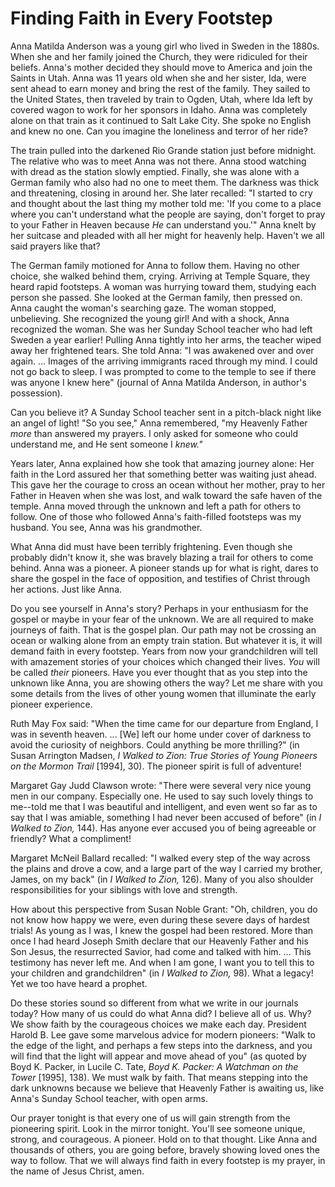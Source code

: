 # Finding Faith in Every Footstep

Anna Matilda Anderson was a young girl who lived in Sweden in the 1880s. When
she and her family joined the Church, they were ridiculed for their beliefs.
Anna's mother decided they should move to America and join the Saints in Utah.
Anna was 11 years old when she and her sister, Ida, were sent ahead to earn
money and bring the rest of the family. They sailed to the United States, then
traveled by train to Ogden, Utah, where Ida left by covered wagon to work for
her sponsors in Idaho. Anna was completely alone on that train as it continued
to Salt Lake City. She spoke no English and knew no one. Can you imagine the
loneliness and terror of her ride?

The train pulled into the darkened Rio Grande station just before midnight.
The relative who was to meet Anna was not there. Anna stood watching with
dread as the station slowly emptied. Finally, she was alone with a German
family who also had no one to meet them. The darkness was thick and
threatening, closing in around her. She later recalled: "I started to cry and
thought about the last thing my mother told me: 'If you come to a place where
you can't understand what the people are saying, don't forget to pray to your
Father in Heaven because _He_ can understand you.'" Anna knelt by her suitcase
and pleaded with all her might for heavenly help. Haven't we all said prayers
like that?

The German family motioned for Anna to follow them. Having no other choice,
she walked behind them, crying. Arriving at Temple Square, they heard rapid
footsteps. A woman was hurrying toward them, studying each person she passed.
She looked at the German family, then pressed on. Anna caught the woman's
searching gaze. The woman stopped, unbelieving. She recognized the young girl!
And with a shock, Anna recognized the woman. She was her Sunday School teacher
who had left Sweden a year earlier! Pulling Anna tightly into her arms, the
teacher wiped away her frightened tears. She told Anna: "I was awakened over
and over again. ... Images of the arriving immigrants raced through my mind. I
could not go back to sleep. I was prompted to come to the temple to see if
there was anyone I knew here" (journal of Anna Matilda Anderson, in author's
possession).

Can you believe it? A Sunday School teacher sent in a pitch-black night like
an angel of light! "So you see," Anna remembered, "my Heavenly Father _more_
than answered my prayers. I only asked for someone who could understand me,
and He sent someone I _knew."_

Years later, Anna explained how she took that amazing journey alone: Her faith
in the Lord assured her that something better was waiting just ahead. This
gave her the courage to cross an ocean without her mother, pray to her Father
in Heaven when she was lost, and walk toward the safe haven of the temple.
Anna moved through the unknown and left a path for others to follow. One of
those who followed Anna's faith-filled footsteps was my husband. You see, Anna
was his grandmother.

What Anna did must have been terribly frightening. Even though she probably
didn't know it, she was bravely blazing a trail for others to come behind.
Anna was a pioneer. A pioneer stands up for what is right, dares to share the
gospel in the face of opposition, and testifies of Christ through her actions.
Just like Anna.

Do you see yourself in Anna's story? Perhaps in your enthusiasm for the gospel
or maybe in your fear of the unknown. We are all required to make journeys of
faith. That is the gospel plan. Our path may not be crossing an ocean or
walking alone from an empty train station. But whatever it is, it will demand
faith in every footstep. Years from now your grandchildren will tell with
amazement stories of your choices which changed their lives. _You_ will be
called _their_ pioneers. Have you ever thought that as you step into the
unknown like Anna, you are showing others the way? Let me share with you some
details from the lives of other young women that illuminate the early pioneer
experience.

Ruth May Fox said: "When the time came for our departure from England, I was
in seventh heaven. ... [We] left our home under cover of darkness to avoid the
curiosity of neighbors. Could anything be more thrilling?" (in Susan Arrington
Madsen, _I Walked to Zion: True Stories of Young Pioneers on the Mormon Trail_
[1994], 30). The pioneer spirit is full of adventure!

Margaret Gay Judd Clawson wrote: "There were several very nice young men in
our company. Especially one. He used to say such lovely things to me--told me
that I was beautiful and intelligent, and even went so far as to say that I
was amiable, something I had never been accused of before" (in _I Walked to
Zion,_ 144). Has anyone ever accused you of being agreeable or friendly? What
a compliment!

Margaret McNeil Ballard recalled: "I walked every step of the way across the
plains and drove a cow, and a large part of the way I carried my brother,
James, on my back" (in _I Walked to Zion,_ 126). Many of you also shoulder
responsibilities for your siblings with love and strength.

How about this perspective from Susan Noble Grant: "Oh, children, you do not
know how happy we were, even during these severe days of hardest trials! As
young as I was, I knew the gospel had been restored. More than once I had
heard Joseph Smith declare that our Heavenly Father and his Son Jesus, the
resurrected Savior, had come and talked with him. ... This testimony has never
left me. And when I am gone, I want you to tell this to your children and
grandchildren" (in _I Walked to Zion,_ 98). What a legacy! Yet we too have
heard a prophet.

Do these stories sound so different from what we write in our journals today?
How many of us could do what Anna did? I believe all of us. Why? We show faith
by the courageous choices we make each day. President Harold B. Lee gave some
marvelous advice for modern pioneers: "Walk to the edge of the light, and
perhaps a few steps into the darkness, and you will find that the light will
appear and move ahead of you" (as quoted by Boyd K. Packer, in Lucile C. Tate,
_Boyd K. Packer: A Watchman on the Tower_ [1995], 138). We must walk by faith.
That means stepping into the dark unknowns because we believe that Heavenly
Father is awaiting us, like Anna's Sunday School teacher, with open arms.

Our prayer tonight is that every one of us will gain strength from the
pioneering spirit. Look in the mirror tonight. You'll see someone unique,
strong, and courageous. A pioneer. Hold on to that thought. Like Anna and
thousands of others, you are going before, bravely showing loved ones the way
to follow. That we will always find faith in every footstep is my prayer, in
the name of Jesus Christ, amen.

